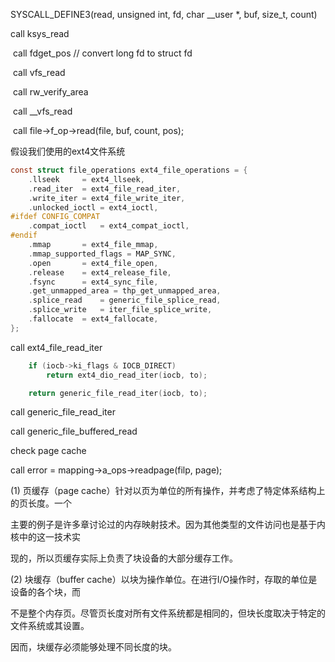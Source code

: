 SYSCALL_DEFINE3(read, unsigned int, fd, char __user *, buf, size_t, count)

call ksys_read

​	call fdget_pos // convert long fd to struct fd

​	call vfs_read

​		call rw_verify_area

​		call __vfs_read

​			call file->f_op->read(file, buf, count, pos);

假设我们使用的ext4文件系统

```c
const struct file_operations ext4_file_operations = {
	.llseek		= ext4_llseek,
	.read_iter	= ext4_file_read_iter,
	.write_iter	= ext4_file_write_iter,
	.unlocked_ioctl = ext4_ioctl,
#ifdef CONFIG_COMPAT
	.compat_ioctl	= ext4_compat_ioctl,
#endif
	.mmap		= ext4_file_mmap,
	.mmap_supported_flags = MAP_SYNC,
	.open		= ext4_file_open,
	.release	= ext4_release_file,
	.fsync		= ext4_sync_file,
	.get_unmapped_area = thp_get_unmapped_area,
	.splice_read	= generic_file_splice_read,
	.splice_write	= iter_file_splice_write,
	.fallocate	= ext4_fallocate,
};
```



call ext4_file_read_iter

```c
	if (iocb->ki_flags & IOCB_DIRECT)
		return ext4_dio_read_iter(iocb, to);

	return generic_file_read_iter(iocb, to);
```

call generic_file_read_iter

call generic_file_buffered_read

check page cache

call error = mapping->a_ops->readpage(filp, page);



(1) 页缓存（page cache）针对以页为单位的所有操作，并考虑了特定体系结构上的页长度。一个

主要的例子是许多章讨论过的内存映射技术。因为其他类型的文件访问也是基于内核中的这一技术实

现的，所以页缓存实际上负责了块设备的大部分缓存工作。

(2) 块缓存（buffer cache）以块为操作单位。在进行I/O操作时，存取的单位是设备的各个块，而

不是整个内存页。尽管页长度对所有文件系统都是相同的，但块长度取决于特定的文件系统或其设置。

因而，块缓存必须能够处理不同长度的块。